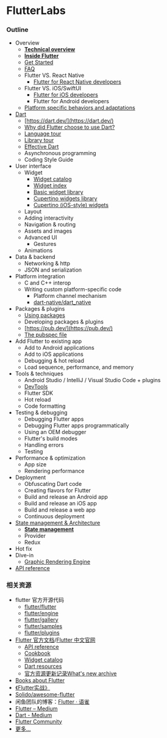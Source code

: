# FlutterLabs

### Outline

- Overview
  - **[Technical overview](https://flutter.dev/docs/resources/technical-overview)**
  - **[Inside Flutter](https://flutter.dev/docs/resources/inside-flutter)**
  - [Get Started](https://flutter.dev/docs/get-started/install)
  - [FAQ](https://flutter.dev/docs/resources/faq)
  - Flutter VS. React Native
    - [Flutter for React Native developers](https://flutter.dev/docs/get-started/flutter-for/react-native-devs)
  - Flutter VS. iOS/SwiftUI
    - [Flutter for iOS developers](https://flutter.dev/docs/get-started/flutter-for/ios-devs)
    - Flutter for Android developers
  - [Platform specific behaviors and adaptations](https://flutter.dev/docs/resources/platform-adaptations)
- [Dart](https://github.com/ShannonChenCHN/FlutterLabs/issues/2)
  - [https://dart.dev/](https://dart.dev/)
  - [Why did Flutter choose to use Dart?](https://flutter.dev/docs/resources/faq#why-did-flutter-choose-to-use-dart)
  - [Language tour](https://dart.dev/guides/language/language-tour)
  - [Library tour](https://dart.dev/guides/libraries/library-tour)
  - [Effective Dart](https://dart.dev/guides/language/effective-dart)
  - Asynchronous programming
  - Coding Style Guide
- User interface
  - Widget
    - [Widget catalog](https://flutter.dev/docs/development/ui/widgets)
    - [Widget index](https://flutter.dev/docs/reference/widgets)
    - [Basic widget library](https://api.flutter.dev/flutter/widgets/widgets-library.html)
    - [Cupertino widgets library](https://api.flutter.dev/flutter/cupertino/cupertino-library.html)
    - [Cupertino (iOS-style) widgets](https://flutter.dev/docs/development/ui/widgets/cupertino)
  - Layout
  - Adding interactivity
  - Navigation & routing
  - Assets and images
  - Advanced UI
    - Gestures
  - Animations
- Data & backend
  - Networking & http
  - JSON and serialization
- Platform integration
  - C and C++ interop
  - Writing custom platform-specific code
    - Platform channel mechanism 
    - [dart-native/dart_native](https://github.com/dart-native/dart_native)
- Packages & plugins
  - [Using packages](https://flutter.dev/docs/development/packages-and-plugins/using-packages)
  - Developing packages & plugins
  - [https://pub.dev/](https://pub.dev/)
  - [The pubspec file](https://dart.dev/tools/pub/pubspec)
- Add Flutter to existing app
  - Add to Android applications
  - Add to iOS applications
  - Debugging & hot reload
  - Load sequence, performance, and memory
- Tools & techniques
  - Android Studio / IntelliJ / Visual Studio Code  +  plugins
  - [DevTools](https://flutter.dev/docs/development/tools/devtools/overview)
  - Flutter SDK
  - Hot reload
  - Code formatting
- Testing & debugging
  - Debugging Flutter apps
  - Debugging Flutter apps programmatically
  - Using an OEM debugger
  - Flutter's build modes
  - Handling errors
  - Testing
- Performance & optimization
  - App size
  - Rendering performance
- Deployment
  - Obfuscating Dart code
  - Creating flavors for Flutter
  - Build and release an Android app
  - Build and release an iOS app
  - Build and release a web app
  - Continuous deployment
- [State management & Architecture](https://github.com/ShannonChenCHN/FlutterLabs/issues/4)
  - [**State management**](https://flutter.dev/docs/development/data-and-backend/state-mgmt/intro)
  - Provider
  - Redux
- Hot fix
- Dive-in
  - [Graphic Rendering Engine](https://github.com/ShannonChenCHN/FlutterLabs/issues/1)
- [API reference](https://api.flutter.dev/)

### 相关资源
- flutter 官方开源代码
  - [flutter/flutter](https://github.com/flutter/flutter)
  - [flutter/engine](https://github.com/flutter/engine)
  - [flutter/gallery](https://github.com/flutter/gallery)
  - [flutter/samples](https://github.com/flutter/samples)
  - [flutter/plugins](https://github.com/flutter/plugins)
- [Flutter 官方文档](https://flutter.dev/docs)/[Flutter 中文官网](https://flutter-io.cn/)
  - [API reference](https://api.flutter.dev/)
  - [Cookbook](https://flutter.dev/docs/cookbook)
  - [Widget catalog](https://flutter.dev/docs/development/ui/widgets)
  - [Dart resources](https://flutter.dev/docs/resources/bootstrap-into-dart)
  - [官方资源更新记录What's new archive](https://flutter.dev/docs/whats-new-archive)
- [Books about Flutter](https://flutter.dev/docs/resources/books)
- [《Flutter实战》](https://book.flutterchina.club/)
- [Solido/awesome-flutter](https://github.com/Solido/awesome-flutter)
- 闲鱼团队的博客：[Flutter · 语雀](https://www.yuque.com/xytech/flutter)
- [Flutter – Medium](https://medium.com/flutter)
- [Dart - Medium](https://medium.com/dartlang)
- [Flutter Community](https://flutter.dev/community)
- [更多...](https://github.com/ShannonChenCHN/FlutterLabs/issues/7)



